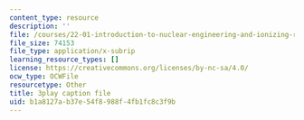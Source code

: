 ```yaml
---
content_type: resource
description: ''
file: /courses/22-01-introduction-to-nuclear-engineering-and-ionizing-radiation-fall-2016/b1a8127ab37e54f8988f4fb1fc8c3f9b_nAtTW8ZW33s.vtt
file_size: 74153
file_type: application/x-subrip
learning_resource_types: []
license: https://creativecommons.org/licenses/by-nc-sa/4.0/
ocw_type: OCWFile
resourcetype: Other
title: 3play caption file
uid: b1a8127a-b37e-54f8-988f-4fb1fc8c3f9b
---
```

